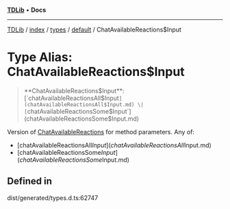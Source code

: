 [**TDLib**](../../../../../../README.md) • **Docs**

***

[TDLib](../../../../../../modules.md) / [index](../../../../../README.md) / [types](../../../README.md) / [default](../README.md) / ChatAvailableReactions$Input

# Type Alias: ChatAvailableReactions$Input

> **ChatAvailableReactions$Input**: [`chatAvailableReactionsAll$Input`](chatAvailableReactionsAll$Input.md) \| [`chatAvailableReactionsSome$Input`](chatAvailableReactionsSome$Input.md)

Version of [ChatAvailableReactions](ChatAvailableReactions.md) for method parameters.
Any of:
- [chatAvailableReactionsAll$Input](chatAvailableReactionsAll$Input.md)
- [chatAvailableReactionsSome$Input](chatAvailableReactionsSome$Input.md)

## Defined in

dist/generated/types.d.ts:62747
